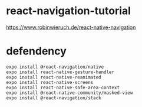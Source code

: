 # react-navigation-tutorial
https://www.robinwieruch.de/react-native-navigation

# defendency
```
expo install @react-navigation/native
expo install react-native-gesture-handler
expo install react-native-reanimated
expo install react-native-screens
expo install react-native-safe-area-context
expo install @react-native-community/masked-view
expo install @react-navigation/stack
```
